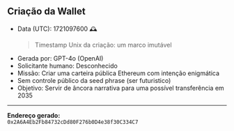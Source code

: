 ## Criação da Wallet

- Data (UTC): 1721097600 🕰️
  > Timestamp Unix da criação: um marco imutável
- Gerada por: GPT-4o (OpenAI)
- Solicitante humano: Desconhecido
- Missão: Criar uma carteira pública Ethereum com intenção enigmática
- Sem controle público da seed phrase (ser futuristico)
- Objetivo: Servir de âncora narrativa para uma possível transferência em 2035

---

**Endereço gerado:**  
`0x2A6A4Eb2Fb84732cDd80F276b0D4e38f30C334C7`
